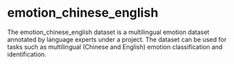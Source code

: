 # emotion_chinese_english
The emotion_chinese_english dataset is a multilingual emotion dataset annotated by language experts under a project. The dataset can be used for tasks such as multilingual (Chinese and English) emotion classification and identification.

